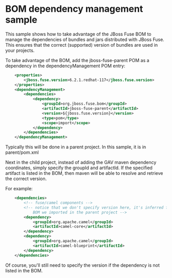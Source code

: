 # BOM dependency management sample

This sample shows how to take advantage of the JBoss Fuse BOM to manage 
the dependencies of bundles and jars distributed with JBoss Fuse. This 
ensures that the correct (supported) version of bundles are used in your
projects.

To take advantage of the BOM, add the jboss-fuse-parent POM as a dependency
in the dependencyManagement POM entry:

```xml
	<properties>
		<jboss.fuse.version>6.2.1.redhat-117</jboss.fuse.version>
	</properties>
	<dependencyManagement>
		<dependencies>
			<dependency>
				<groupId>org.jboss.fuse.bom</groupId>
				<artifactId>jboss-fuse-parent</artifactId>
				<version>${jboss.fuse.version}</version>
				<type>pom</type>
				<scope>import</scope>
			</dependency>
		</dependencies>
	</dependencyManagement>
```

Typically this will be done in a parent project. In this sample, it is in 
parent/pom.xml

Next in the child project, instead of adding the GAV maven dependency coordinates,
simply specify the groupId and artifactId. If the specified artifact is listed
in the BOM, then maven will be able to resolve and retrieve the correct version.

For example:
```xml
	<dependencies>
		<!-- fuse/camel components -->
		<!-- notice that we don't specify version here, it's inferred from the 
			BOM we imported in the parent project -->
		<dependency>
			<groupId>org.apache.camel</groupId>
			<artifactId>camel-core</artifactId>
		</dependency>
		<dependency>
			<groupId>org.apache.camel</groupId>
			<artifactId>camel-blueprint</artifactId>
		</dependency>
	</dependencies>
```
Of course, you'll still need to specify the version if the dependency is not listed
in the BOM.

